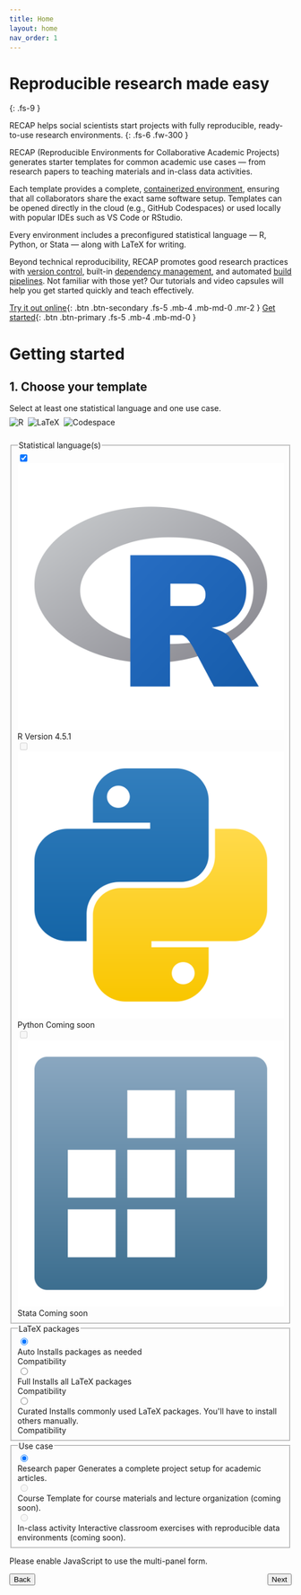 ```yaml
---
title: Home
layout: home
nav_order: 1
---
```


# Reproducible research made easy
{: .fs-9 }

RECAP helps social scientists start projects with fully reproducible, ready-to-use research environments.
{: .fs-6 .fw-300 }

RECAP (Reproducible Environments for Collaborative Academic Projects) generates starter templates for common academic use cases — from research papers to teaching materials and in-class data activities.

Each template provides a complete, [containerized environment](/docs/containers), ensuring that all collaborators share the exact same software setup. Templates can be opened directly in the cloud (e.g., GitHub Codespaces) or used locally with popular IDEs such as VS Code or RStudio.

Every environment includes a preconfigured statistical language — R, Python, or Stata — along with LaTeX for writing.

Beyond technical reproducibility, RECAP promotes good research practices with [version control](/docs/version-control), built-in [dependency management](/docs/dependency-management), and automated [build pipelines](/docs/build). Not familiar with those yet? Our tutorials and video capsules will help you get started quickly and teach effectively.

[Try it out online](https://github.com/recap-org/demo-template){: .btn .btn-secondary .fs-5 .mb-4 .mb-md-0 .mr-2 }
[Get started](#getting-started){: .btn .btn-primary .fs-5 .mb-4 .mb-md-0 }


# Getting started

<!-- Multi-panel template form -->
<form id="template-selector" action="#" method="get" class="template-form" aria-labelledby="template-form-heading" data-backend="https://recap-org-backend.onrender.com">
	<!-- Panel 1: Choose your template -->
<section id="panel-1" class="form-panel">
<h2 id="template-form-heading">1. Choose your template</h2>
<div class="panel-header" style="display:flex; justify-content:space-between; align-items:center; margin-bottom:0.5rem;">
	<p class="form-instructions" style="margin:0;">Select at least one statistical language and one use case.</p>
</div>
<div id="form-badges" style="display:flex; gap:.5rem; align-items:center; flex-wrap:wrap; margin-bottom:1.5rem;">
	<img alt="R" src="https://img.shields.io/badge/Language-R-276DC3?logo=R&logoColor=white" />
	<img id="badge-latex" alt="LaTeX" src="https://img.shields.io/badge/LaTeX-auto-008080?logo=latex&logoColor=white" />
	<img alt="Codespace" src="https://img.shields.io/badge/Dev%20Container-ready-0DB7ED?logo=github&logoColor=white" />
</div>

<!-- Statistical languages -->
<fieldset>
  <legend>Statistical language(s)</legend>

  <div class="option-row">
    <input type="checkbox" id="lang-r" name="languages" value="R" checked>
    <label for="lang-r" class="option-label">
      <img class="option-logo" src="assets/static/r.svg" alt="R logo">
      <div class="option-text">
        <span class="option-name">R</span>
        <span class="option-details">Version 4.5.1</span>
      </div>
    </label>
  </div>

  <div class="option-row">
    <input type="checkbox" id="lang-python" name="languages" value="Python" disabled>
    <label for="lang-python" class="option-label" title="Coming soon">
      <img class="option-logo" src="assets/static/python.svg" alt="Python logo">
      <div class="option-text">
        <span class="option-name">Python</span>
        <span class="option-details">Coming soon</span>
      </div>
    </label>
  </div>

  <div class="option-row">
    <input type="checkbox" id="lang-stata" name="languages" value="Stata" disabled>
    <label for="lang-stata" class="option-label" title="Coming soon">
      <img class="option-logo" src="assets/static/stata.svg" alt="Stata logo">
      <div class="option-text">
        <span class="option-name">Stata</span>
        <span class="option-details">Coming soon</span>
      </div>
    </label>
  </div>
</fieldset>

<!-- LaTeX packages -->
<fieldset>
  <legend>LaTeX packages</legend>

  <div class="option-row">
    <input type="radio" id="latex-auto" name="latex-packages" value="auto" checked>
    <label for="latex-auto" class="option-label">
      <div class="option-text">
        <span class="option-name">Auto</span>
        <span class="option-details">Installs packages as needed</span>
      </div>
      <div class="option-meta">
        <span class="meta-title">Compatibility</span>
        <div class="meta-icons">
          <i class="fa-solid fa-cloud meta-icon" title="Github Codespaces"></i>
          <i class="fa-brands fa-apple meta-icon disabled" title="Incompatible with macOS"></i>
          <i class="fa-brands fa-windows meta-icon" title="Windows"></i>
          <i class="fa-brands fa-linux meta-icon" title="Linux"></i>
        </div>
      </div>
    </label>
  </div>

  <div class="option-row">
    <input type="radio" id="latex-full" name="latex-packages" value="full">
    <label for="latex-full" class="option-label">
      <div class="option-text">
        <span class="option-name">Full</span>
        <span class="option-details">Installs all LaTeX packages</span>
      </div>
      <div class="option-meta">
        <span class="meta-title">Compatibility</span>
        <div class="meta-icons">
          <i class="fa-solid fa-cloud meta-icon disabled" title="Incompatible with Github Codespaces"></i>
          <i class="fa-brands fa-apple meta-icon" title="macOS"></i>
          <i class="fa-brands fa-windows meta-icon" title="Windows"></i>
          <i class="fa-brands fa-linux meta-icon" title="Linux"></i>
        </div>
      </div>
    </label>
  </div>

  <div class="option-row">
    <input type="radio" id="latex-curated" name="latex-packages" value="curated">
    <label for="latex-curated" class="option-label">
      <div class="option-text">
        <span class="option-name">Curated</span>
        <span class="option-details">
          Installs commonly used LaTeX packages. You'll have to install others manually.
        </span>
      </div>
      <div class="option-meta">
        <span class="meta-title">Compatibility</span>
        <div class="meta-icons">
          <i class="fa-solid fa-cloud meta-icon" title="Github Codespaces"></i>
          <i class="fa-brands fa-apple meta-icon" title="macOS"></i>
          <i class="fa-brands fa-windows meta-icon" title="Windows"></i>
          <i class="fa-brands fa-linux meta-icon" title="Linux"></i>
        </div>
      </div>
    </label>
  </div>
</fieldset>

<fieldset>
  <legend>Use case</legend>

  <div class="option-row">
    <input type="radio" id="use-research" name="usecase" value="research" checked>
    <label for="use-research" class="option-label">
      <div class="option-text">
        <span class="option-name">Research paper</span>
        <span class="option-details">Generates a complete project setup for academic articles.</span>
      </div>
    </label>
  </div>

  <div class="option-row">
    <input type="radio" id="use-course" name="usecase" value="course" disabled>
    <label for="use-course" class="option-label" title="Coming soon">
      <div class="option-text">
        <span class="option-name">Course</span>
        <span class="option-details">Template for course materials and lecture organization (coming soon).</span>
      </div>
    </label>
  </div>

  <div class="option-row">
    <input type="radio" id="use-activity" name="usecase" value="activity" disabled>
    <label for="use-activity" class="option-label" title="Coming soon">
      <div class="option-text">
        <span class="option-name">In-class activity</span>
        <span class="option-details">Interactive classroom exercises with reproducible data environments (coming soon).</span>
      </div>
    </label>
  </div>
</fieldset>
</section>

<!-- Panel 2: Configure details -->
<section id="panel-2" class="form-panel" style="display:none;">
	<h2>2. Configure details</h2>
	<div class="panel-header" style="display:flex; justify-content:space-between; align-items:center; margin-bottom:0.5rem;">
		<p class="form-instructions" style="margin:0;">You can customise a few things.</p>
	</div>
	<div id="form-badges" style="display:flex; gap:.5rem; align-items:center; flex-wrap:wrap; margin-bottom:1.5rem;">
		<img alt="R" src="https://img.shields.io/badge/Language-R-276DC3?logo=R&logoColor=white" />
		<img id="badge-latex-2" alt="LaTeX" src="https://img.shields.io/badge/LaTeX-auto-008080?logo=latex&logoColor=white" />
		<img alt="Codespace" src="https://img.shields.io/badge/Dev%20Container-ready-0DB7ED?logo=github&logoColor=white" />
	</div>
	<fieldset>
		<legend>User details</legend>
		<div>
			<label for="project-name">Project Name</label>
			<input type="text" id="project-name" name="project-name" autocomplete="off" value="my-project" placeholder="my-project" required>
		</div>
		<div>
			<label for="user-first-name">First Name</label>
			<input type="text" id="user-first-name" name="user-first-name" autocomplete="given-name" required value="Morgan" placeholder="Morgan">
		</div>
		<div>
			<label for="user-last-name">Last Name</label>
			<input type="text" id="user-last-name" name="user-last-name" autocomplete="family-name" required value="Doe" placeholder="Doe">
		</div>
		<div>
			<label for="user-email">Email</label>
			<input type="email" id="user-email" name="user-email" autocomplete="email" required value="morgan.doe@univ-amu.fr" placeholder="morgan.doe@univ-amu.fr">
		</div>
		<div>
			<label for="user-institution">Institution</label>
			<input type="text" id="user-institution" name="user-institution" autocomplete="organization" value="Aix Marseille School of Economics" placeholder="Aix Marseille School of Economics">
		</div>
		<div>
			<label for="user-website">Website</label>
			<input type="url" id="user-website" name="user-website" autocomplete="url" required value="https://morgan-doe.net" placeholder="https://morgan-doe.net">
		</div>
	</fieldset>

</section>

<!-- Panel 3: Download or use on GitHub -->
<section id="panel-3" class="form-panel" style="display:none;">
	<h2>3. You're good to go</h2>
	<div class="panel-header" style="display:flex; justify-content:space-between; align-items:center; margin-bottom:0.5rem;">
		<p class="form-instructions" style="margin:0;">Download or use on GitHub</p>
	</div>
	<div id="form-badges" style="display:flex; gap:.5rem; align-items:center; flex-wrap:wrap; margin-bottom:1.5rem;">
		<img alt="R" src="https://img.shields.io/badge/Language-R-276DC3?logo=R&logoColor=white" />
		<img id="badge-latex-3" alt="LaTeX" src="https://img.shields.io/badge/LaTeX-auto-008080?logo=latex&logoColor=white" />
		<img alt="Codespace" src="https://img.shields.io/badge/Dev%20Container-ready-0DB7ED?logo=github&logoColor=white" />
	</div>
	<div id="template-result" tabindex="-1" aria-live="polite" style="margin-top:1rem;">
		<div id="template-recap">
			<p style="margin: 0 0 .5rem">Your selection is ready:</p>
			<ul style="margin: 0 0 1rem">
				<li><strong>Languages:</strong> <span id="recap-languages"></span></li>
				<li><strong>Use case:</strong> <span id="recap-usecase"></span></li>
				<li><strong>LaTeX:</strong> <span id="recap-latex"></span></li>
				<li><strong>Project Name:</strong> <span id="recap-project-name"></span></li>
				<li><strong>First Name:</strong> <span id="recap-first-name"></span></li>
				<li><strong>Last Name:</strong> <span id="recap-last-name"></span></li>
				<li><strong>Email:</strong> <span id="recap-email"></span></li>
				<li><strong>Institution:</strong> <span id="recap-institution"></span></li>
				<li><strong>Website:</strong> <span id="recap-website"></span></li>
			</ul>
			<!-- Action buttons -->
			<div style="display: flex; gap: .5em; margin-bottom: 1em;">
					<a class="btn btn-secondary" id="download-template" href="#">
						<i class="fa-solid fa-download"></i> Download
					</a>
					<button id="create-public-repo-btn" class="btn btn-secondary">
						<i class="fa-brands fa-github"></i> Create Public Repo
					</button>
					<button id="create-private-repo-btn" class="btn btn-primary">
						<i class="fa-brands fa-github"></i> Create Private Repo
					</button>
			</div>
		</div>
	</div>
</section>

<noscript>
	<p>Please enable JavaScript to use the multi-panel form.</p>
</noscript>
</form>

<!-- Navigation bar outside form, positioned between header and content via JS -->
<div id="form-navigation" style="display:flex; justify-content:space-between; align-items:center; gap:0.5rem">
	<button class="btn btn-secondary" id="back-button" type="button"><i class="fa-solid fa-chevron-left"></i> Back</button>
	<button class="btn btn-primary" id="next-button" type="button">Next <i class="fa-solid fa-chevron-right"></i></button>
</div>

<script src="{{ '/assets/js/template-form.js' | relative_url }}"></script>